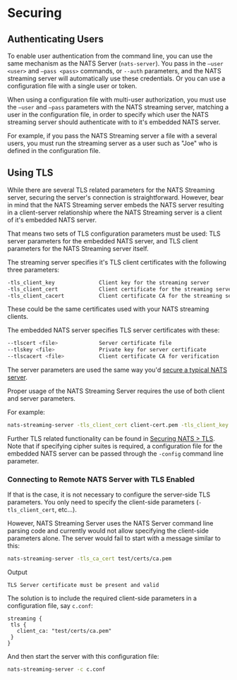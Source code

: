 # Securing

## Authenticating Users

To enable user authentication from the command line, you can use the same mechanism as the NATS Server (`nats-server`). You pass in the `—user <user>` and `—pass <pass>` commands, or `--auth` parameters, and the NATS streaming server will automatically use these credentials. Or you can use a configuration file with a single user or token.

When using a configuration file with multi-user authorization, you must use the `—user` and `—pass` parameters with the NATS streaming server, matching a user in the configuration file, in order to specify which user the NATS streaming server should authenticate with to it's embedded NATS server.

For example, if you pass the NATS Streaming server a file with a several users, you must run the streaming server as a user such as "Joe" who is defined in the configuration file.

## Using TLS

While there are several TLS related parameters for the NATS Streaming server, securing the server's connection is straightforward. However, bear in mind that the NATS Streaming server embeds the NATS server resulting in a client-server relationship where the NATS Streaming server is a client of it's embedded NATS server.

That means two sets of TLS configuration parameters must be used: TLS server parameters for the embedded NATS server, and TLS client parameters for the NATS Streaming server itself.

The streaming server specifies it's TLS client certificates with the following three parameters:

```bash
-tls_client_key              Client key for the streaming server
-tls_client_cert             Client certificate for the streaming server
-tls_client_cacert           Client certificate CA for the streaming server
```

These could be the same certificates used with your NATS streaming clients.

The embedded NATS server specifies TLS server certificates with these:

```bash
--tlscert <file>             Server certificate file
--tlskey <file>              Private key for server certificate
--tlscacert <file>           Client certificate CA for verification
```

The server parameters are used the same way you'd [secure a typical NATS server](broken-reference).

Proper usage of the NATS Streaming Server requires the use of both client and server parameters.

For example:

```bash
nats-streaming-server -tls_client_cert client-cert.pem -tls_client_key client-key.pem -tls_client_cacert ca.pem -tlscert server-cert.pem -tlskey server-key.pem -tlscacert ca.pem
```

Further TLS related functionality can be found in [Securing NATS > TLS](broken-reference). Note that if specifying cipher suites is required, a configuration file for the embedded NATS server can be passed through the `-config` command line parameter.

### Connecting to Remote NATS Server with TLS Enabled

If that is the case, it is not necessary to configure the server-side TLS parameters. You only need to specify the client-side parameters (`-tls_client_cert`, etc...).

However, NATS Streaming Server uses the NATS Server command line parsing code and currently would not allow specifying the client-side parameters alone. The server would fail to start with a message similar to this:

```bash
nats-streaming-server -tls_ca_cert test/certs/ca.pem
```

Output

```
TLS Server certificate must be present and valid
```

The solution is to include the required client-side parameters in a configuration file, say `c.conf`:

```
streaming {
 tls {
   client_ca: "test/certs/ca.pem"
 }
}
```

And then start the server with this configuration file:

```bash
nats-streaming-server -c c.conf
```
